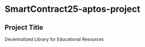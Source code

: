 # SmartContract25-aptos-project
<h2>Project Title</h2>
<p>Decentralized Library for Educational Resources</p>
